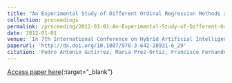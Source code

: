 ```yaml
---
title: "An Experimental Study of Different Ordinal Regression Methods and Measures"
collection: proceedings
permalink: /proceeding/2012-01-01-An-Experimental-Study-of-Different-Ordinal-Regression-Methods-and-Measures
date: 2012-01-01
venue: 'In 7th International Conference on Hybrid Artificial Intelligence Systems (HAIS2012)'
paperurl: 'http://dx.doi.org/10.1007/978-3-642-28931-6_29'
citation: 'Pedro Antonio Gutirrez, Marıa Prez-Ortiz, Francisco Fernandez-Navarro, Javier Snchez-Monedero, Csar Hervs-Martınez, &quot;An Experimental Study of Different Ordinal Regression Methods and Measures.&quot; In 7th International Conference on Hybrid Artificial Intelligence Systems (HAIS2012), 2012, pp.296-307.'
---
```

[Access paper here](http://dx.doi.org/10.1007/978-3-642-28931-6_29){:target="_blank"}
